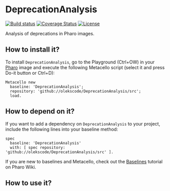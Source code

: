 # DeprecationAnalysis

[![Build status](https://github.com/olekscode/DeprecationAnalysis/workflows/CI/badge.svg)](https://github.com/olekscode/DeprecationAnalysis/actions/workflows/test.yml)
[![Coverage Status](https://coveralls.io/repos/github/olekscode/DeprecationAnalysis/badge.svg?branch=master)](https://coveralls.io/github/olekscode/DeprecationAnalysis?branch=master)
[![License](https://img.shields.io/badge/license-MIT-blue.svg)](https://raw.githubusercontent.com/olekscode/DeprecationAnalysis/master/LICENSE)

Analysis of deprecations in Pharo images.

## How to install it?

To install `DeprecationAnalysis`, go to the Playground (Ctrl+OW) in your [Pharo](https://pharo.org/) image and execute the following Metacello script (select it and press Do-it button or Ctrl+D):

```Smalltalk
Metacello new
  baseline: 'DeprecationAnalysis';
  repository: 'github://olekscode/DeprecationAnalysis/src';
  load.
```

## How to depend on it?

If you want to add a dependency on `DeprecationAnalysis` to your project, include the following lines into your baseline method:

```Smalltalk
spec
  baseline: 'DeprecationAnalysis'
  with: [ spec repository: 'github://olekscode/DeprecationAnalysis/src' ].
```

If you are new to baselines and Metacello, check out the [Baselines](https://github.com/pharo-open-documentation/pharo-wiki/blob/master/General/Baselines.md) tutorial on Pharo Wiki.

## How to use it?
